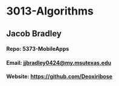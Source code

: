 # 3013-Algorithms
## Jacob Bradley 
#### Repo: 5373-MobileApps
#### Email: jjbradley0424@my.msutexas.edu
#### Website: https://github.com/Deoxiribose
